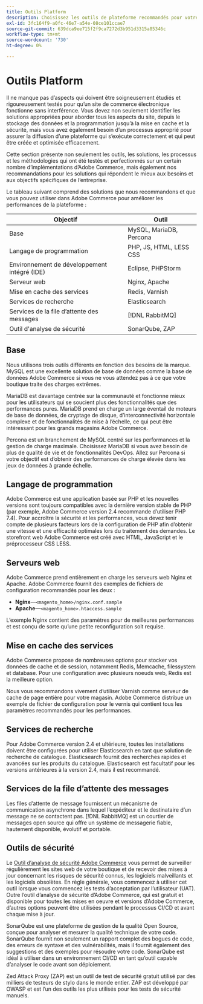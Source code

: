 ```yaml
---
title: Outils Platform
description: Choisissez les outils de plateforme recommandés pour votre mise en oeuvre Adobe Commerce.
exl-id: 3fc164f9-a0fc-46e7-a54e-08ce101ccae7
source-git-commit: 639dca9ee715f2f9ca7272d3b951d3315a85346c
workflow-type: tm+mt
source-wordcount: '730'
ht-degree: 0%

---
```


# Outils Platform

Il ne manque pas d’aspects qui doivent être soigneusement étudiés et rigoureusement testés pour qu’un site de commerce électronique fonctionne sans interférence. Vous devez non seulement identifier les solutions appropriées pour aborder tous les aspects du site, depuis le stockage des données et la programmation jusqu’à la mise en cache et la sécurité, mais vous avez également besoin d’un processus approprié pour assurer la diffusion d’une plateforme qui s’exécute correctement et qui peut être créée et optimisée efficacement.

Cette section présente non seulement les outils, les solutions, les processus et les méthodologies qui ont été testés et perfectionnés sur un certain nombre d’implémentations d’Adobe Commerce, mais également nos recommandations pour les solutions qui répondent le mieux aux besoins et aux objectifs spécifiques de l’entreprise.

Le tableau suivant comprend des solutions que nous recommandons et que vous pouvez utiliser dans Adobe Commerce pour améliorer les performances de la plateforme :

| Objectif | Outil |
|------------------------------------------|-------------------------|
| Base | MySQL, MariaDB, Percona |
| Langage de programmation | PHP, JS, HTML, LESS CSS |
| Environnement de développement intégré (IDE) | Eclipse, PHPStorm |
| Serveur web | Nginx, Apache |
| Mise en cache des services | Redis, Varnish |
| Services de recherche | Elasticsearch |
| Services de la file d’attente des messages | [!DNL RabbitMQ] |
| Outil d&#39;analyse de sécurité | SonarQube, ZAP |

## Base

Nous utilisons trois outils différents en fonction des besoins de la marque. MySQL est une excellente solution de base de données comme la base de données Adobe Commerce si vous ne vous attendez pas à ce que votre boutique traite des charges extrêmes.

MariaDB est davantage centrée sur la communauté et fonctionne mieux pour les utilisateurs qui se soucient plus des fonctionnalités que des performances pures. MariaDB prend en charge un large éventail de moteurs de base de données, de cryptage de disque, d’interconnectivité horizontale complexe et de fonctionnalités de mise à l’échelle, ce qui peut être intéressant pour les grands magasins Adobe Commerce.

Percona est un branchement de MySQL centré sur les performances et la gestion de charge maximale. Choisissez MariaDB si vous avez besoin de plus de qualité de vie et de fonctionnalités DevOps. Allez sur Percona si votre objectif est d’obtenir des performances de charge élevée dans les jeux de données à grande échelle.

## Langage de programmation

Adobe Commerce est une application basée sur PHP et les nouvelles versions sont toujours compatibles avec la dernière version stable de PHP (par exemple, Adobe Commerce version 2.4 recommande d’utiliser PHP 7.4). Pour accroître la sécurité et les performances, vous devez tenir compte de plusieurs facteurs lors de la configuration de PHP afin d’obtenir une vitesse et une efficacité optimales lors du traitement des demandes. Le storefront web Adobe Commerce est créé avec HTML, JavaScript et le préprocesseur CSS LESS.

## Serveurs web

Adobe Commerce prend entièrement en charge les serveurs web Nginx et Apache. Adobe Commerce fournit des exemples de fichiers de configuration recommandés pour les deux :

- **Nginx**—`<magento_home>/nginx.conf.sample`
- **Apache**—`<magento_home>.htaccess.sample`

L’exemple Nginx contient des paramètres pour de meilleures performances et est conçu de sorte qu’une petite reconfiguration soit requise.

## Mise en cache des services

Adobe Commerce propose de nombreuses options pour stocker vos données de cache et de session, notamment Redis, Memcache, filessystem et database. Pour une configuration avec plusieurs noeuds web, Redis est la meilleure option.

Nous vous recommandons vivement d’utiliser Varnish comme serveur de cache de page entière pour votre magasin. Adobe Commerce distribue un exemple de fichier de configuration pour le vernis qui contient tous les paramètres recommandés pour les performances.

## Services de recherche

Pour Adobe Commerce version 2.4 et ultérieure, toutes les installations doivent être configurées pour utiliser Elasticsearch en tant que solution de recherche de catalogue. Elasticsearch fournit des recherches rapides et avancées sur les produits du catalogue. Elasticsearch est facultatif pour les versions antérieures à la version 2.4, mais il est recommandé.

## Services de la file d’attente des messages

Les files d’attente de message fournissent un mécanisme de communication asynchrone dans lequel l’expéditeur et le destinataire d’un message ne se contactent pas. [!DNL RabbitMQ] est un courtier de messages open source qui offre un système de messagerie fiable, hautement disponible, évolutif et portable.

## Outils de sécurité

Le [Outil d’analyse de sécurité Adobe Commerce](https://docs.magento.com/user-guide/magento/security-scan.html) vous permet de surveiller régulièrement les sites web de votre boutique et de recevoir des mises à jour concernant les risques de sécurité connus, les logiciels malveillants et les logiciels obsolètes. En règle générale, vous commencez à utiliser cet outil lorsque vous commencez les tests d’acceptation par l’utilisateur (UAT). Outre l’outil d’analyse de sécurité d’Adobe Commerce, qui est gratuit et disponible pour toutes les mises en oeuvre et versions d’Adobe Commerce, d’autres options peuvent être utilisées pendant le processus CI/CD et avant chaque mise à jour.

SonarQube est une plateforme de gestion de la qualité Open Source, conçue pour analyser et mesurer la qualité technique de votre code. SonarQube fournit non seulement un rapport complet des bogues de code, des erreurs de syntaxe et des vulnérabilités, mais il fournit également des suggestions et des exemples pour résoudre votre code. SonarQube est idéal à utiliser dans un environnement CI/CD en tant qu’outil capable d’analyser le code avant son déploiement.

Zed Attack Proxy (ZAP) est un outil de test de sécurité gratuit utilisé par des milliers de testeurs de stylo dans le monde entier. ZAP est développé par OWASP et est l’un des outils les plus utilisés pour les tests de sécurité manuels.

